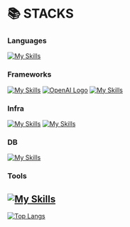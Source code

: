 # 📚 STACKS

### Languages
[![My Skills](https://skillicons.dev/icons?i=js,ts&theme=light)](https://skillicons.dev)
<!--[![My Skills](https://skillicons.dev/icons?i=js,ts,html,css&theme=light)](https://skillicons.dev) -->

### Frameworks
[![My Skills](https://skillicons.dev/icons?i=nodejs&theme=light)](https://skillicons.dev)
[![OpenAI Logo](https://velog.velcdn.com/images/for_i_in_range/post/4704b07e-a588-4fc3-a764-421f17d28a92/image.png)](https://www.openai.com)
[![My Skills](https://skillicons.dev/icons?i=express,nestjs,react&theme=light)](https://skillicons.dev)

### Infra
[![My Skills](https://skillicons.dev/icons?i=aws,cloudflare,docker,kubernetes&theme=light)](https://skillicons.dev)
[![My Skills](https://skillicons.dev/icons?i=linux)](https://skillicons.dev)

### DB
[![My Skills](https://skillicons.dev/icons?i=mysql,postgres,mongodb&theme=light)](https://skillicons.dev)

### Tools
[![My Skills](https://skillicons.dev/icons?i=git,github,notion,vscode)](https://skillicons.dev)</br>
---
[![Top Langs](https://github-readme-stats.vercel.app/api/top-langs/?username=foriinrangelen&layout=compact)](https://github.com/anuraghazra/github-readme-stats)








